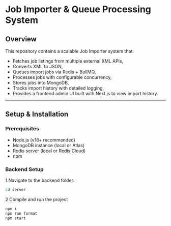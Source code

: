 # Job Importer & Queue Processing System

## Overview

This repository contains a scalable Job Importer system that:
- Fetches job listings from multiple external XML APIs,
- Converts XML to JSON,
- Queues import jobs via Redis + BullMQ,
- Processes jobs with configurable concurrency,
- Stores jobs into MongoDB,
- Tracks import history with detailed logging,
- Provides a frontend admin UI built with Next.js to view import history.

---

## Setup & Installation

### Prerequisites
- Node.js (v18+ recommended)
- MongoDB instance (local or Atlas)
- Redis server (local or Redis Cloud)
- npm

### Backend Setup

1.Navigate to the backend folder:


```bash
cd server
```

2 Compile and run the project

```bash
npm i 
npm run format
npm start
```